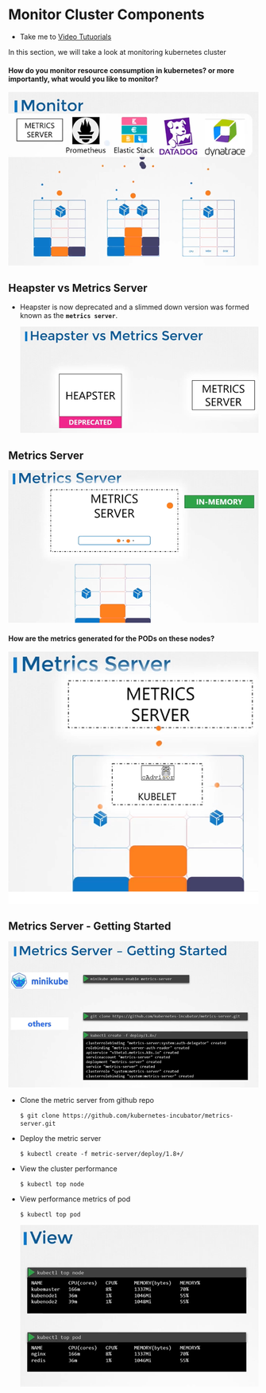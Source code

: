 # Monitor Cluster Components
  - Take me to [Video Tutuorials](https://kodekloud.com/courses/539883/lectures/9808186)
  
In this section, we will take a look at monitoring kubernetes cluster

#### How do you monitor resource consumption in kubernetes? or more importantly, what would you like to monitor?
  ![mon](../../images/mon.PNG)
 
## Heapster vs Metrics Server
- Heapster is now deprecated and a slimmed down version was formed known as the **`metrics server`**.

  ![hpms](../../images/hpms.PNG)
  
## Metrics Server

  ![ms1](../../images/ms1.PNG)

#### How are the metrics generated for the PODs on these nodes?

  ![ca](../../images/ca.PNG)
  
## Metrics Server - Getting Started

  ![msg](../../images/msg.PNG)
  
- Clone the metric server from github repo
  ```
  $ git clone https://github.com/kubernetes-incubator/metrics-server.git
  ```
- Deploy the metric server
  ```
  $ kubectl create -f metric-server/deploy/1.8+/
  ```
  
- View the cluster performance
  ```
  $ kubectl top node
  ```
- View performance metrics of pod
  ```
  $ kubectl top pod
  ```
  
  ![view](../../images/view.PNG)
  
  
